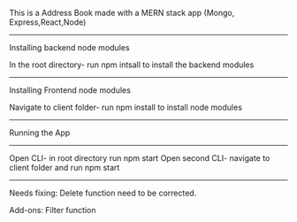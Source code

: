 This is a Address Book made with a MERN stack app (Mongo, Express,React,Node)

****
Installing backend node modules

In the root directory- run npm intsall
to install the backend modules

****
Installing Frontend node modules

Navigate to client folder- run npm install
to install node modules

****
Running the App

****
Open CLI- in root directory run npm start
Open second CLI- navigate to client folder and run npm start
****

Needs fixing:
Delete function need to be corrected.

Add-ons:
Filter function